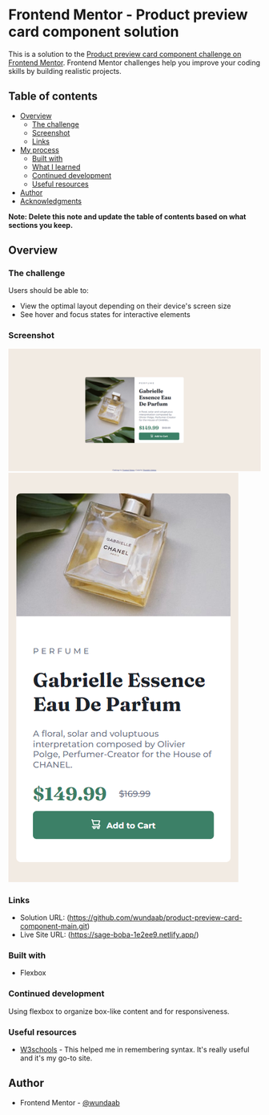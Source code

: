 # Frontend Mentor - Product preview card component solution

This is a solution to the [Product preview card component challenge on Frontend Mentor](https://www.frontendmentor.io/challenges/product-preview-card-component-GO7UmttRfa). Frontend Mentor challenges help you improve your coding skills by building realistic projects. 

## Table of contents

- [Overview](#overview)
  - [The challenge](#the-challenge)
  - [Screenshot](#screenshot)
  - [Links](#links)
- [My process](#my-process)
  - [Built with](#built-with)
  - [What I learned](#what-i-learned)
  - [Continued development](#continued-development)
  - [Useful resources](#useful-resources)
- [Author](#author)
- [Acknowledgments](#acknowledgments)

**Note: Delete this note and update the table of contents based on what sections you keep.**

## Overview

### The challenge

Users should be able to:

- View the optimal layout depending on their device's screen size
- See hover and focus states for interactive elements

### Screenshot

![](./screenshot-desktop.jpg)
![](./screenshot-mobile.jpg)

### Links

- Solution URL: (https://github.com/wundaab/product-preview-card-component-main.git)
- Live Site URL: (https://sage-boba-1e2ee9.netlify.app/)

### Built with

- Flexbox

### Continued development

Using flexbox to organize box-like content and for responsiveness.

### Useful resources

- [W3schools](https://www.w3schools.com/) - This helped me in remembering syntax. It's really useful and it's my go-to site.

## Author

- Frontend Mentor - [@wundaab](https://www.frontendmentor.io/profile/yourusername)

